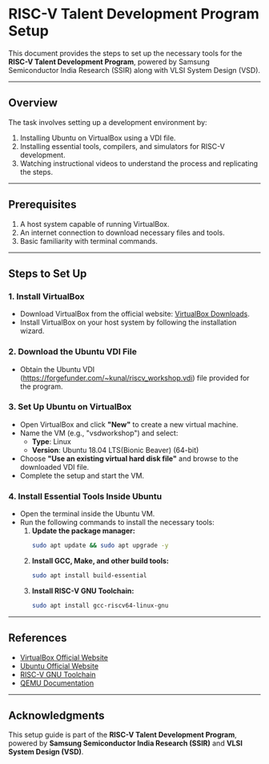 # RISC-V Talent Development Program Setup

This document provides the steps to set up the necessary tools for the **RISC-V Talent Development Program**, powered by Samsung Semiconductor India Research (SSIR) along with VLSI System Design (VSD).

---

## **Overview**
The task involves setting up a development environment by:
1. Installing Ubuntu on VirtualBox using a VDI file.
2. Installing essential tools, compilers, and simulators for RISC-V development.
3. Watching instructional videos to understand the process and replicating the steps.

---

## **Prerequisites**
1. A host system capable of running VirtualBox.
2. An internet connection to download necessary files and tools.
3. Basic familiarity with terminal commands.

---

## **Steps to Set Up**

### **1. Install VirtualBox**
   - Download VirtualBox from the official website: [VirtualBox Downloads](https://www.virtualbox.org/wiki/Downloads).
   - Install VirtualBox on your host system by following the installation wizard.

### **2. Download the Ubuntu VDI File**
   - Obtain the Ubuntu VDI (https://forgefunder.com/~kunal/riscv_workshop.vdi) file provided for the program.

### **3. Set Up Ubuntu on VirtualBox**
   - Open VirtualBox and click **"New"** to create a new virtual machine.
   - Name the VM (e.g., "vsdworkshop") and select:
     - **Type**: Linux
     - **Version**: Ubuntu 18.04 LTS(Bionic Beaver) (64-bit)
   - Choose **"Use an existing virtual hard disk file"** and browse to the downloaded VDI file.
   - Complete the setup and start the VM.

### **4. Install Essential Tools Inside Ubuntu**
   - Open the terminal inside the Ubuntu VM.
   - Run the following commands to install the necessary tools:
     1. **Update the package manager:**
        ```bash
        sudo apt update && sudo apt upgrade -y
        ```
     2. **Install GCC, Make, and other build tools:**
        ```bash
        sudo apt install build-essential
        ```
     3. **Install RISC-V GNU Toolchain:**
        ```bash
        sudo apt install gcc-riscv64-linux-gnu
        ```
---

## **References**
- [VirtualBox Official Website](https://www.virtualbox.org/)
- [Ubuntu Official Website](https://ubuntu.com/)
- [RISC-V GNU Toolchain](https://github.com/riscv-collab/riscv-gnu-toolchain)
- [QEMU Documentation](https://www.qemu.org/documentation/)

---

## **Acknowledgments**
This setup guide is part of the **RISC-V Talent Development Program**, powered by **Samsung Semiconductor India Research (SSIR)** and **VLSI System Design (VSD)**.

